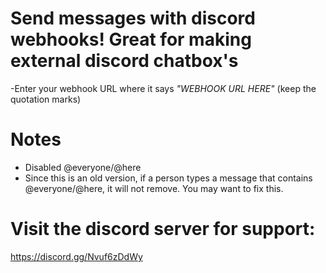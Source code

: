 # Send messages with discord webhooks! Great for making external discord chatbox's
-Enter your webhook URL where it says _"WEBHOOK URL HERE"_ (keep the quotation marks)

# Notes
- Disabled @everyone/@here
- Since this is an old version, if a person types a message that contains @everyone/@here, it will not remove. You may want to fix this.


# Visit the discord server for support:

https://discord.gg/Nvuf6zDdWy
